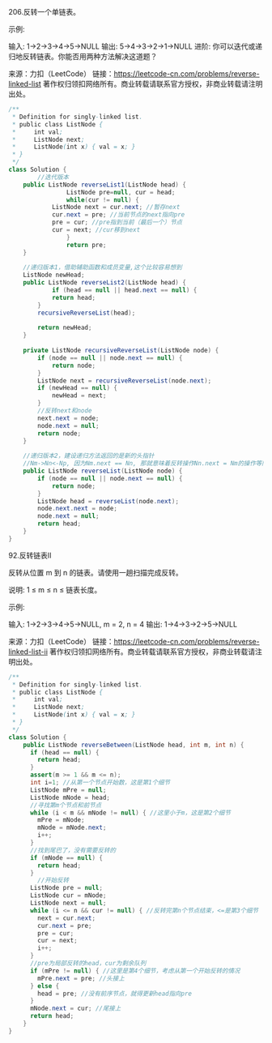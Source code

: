 206.反转一个单链表。

示例:

输入: 1->2->3->4->5->NULL
输出: 5->4->3->2->1->NULL
进阶:
你可以迭代或递归地反转链表。你能否用两种方法解决这道题？

来源：力扣（LeetCode）
链接：https://leetcode-cn.com/problems/reverse-linked-list
著作权归领扣网络所有。商业转载请联系官方授权，非商业转载请注明出处。

```java
/**
 * Definition for singly-linked list.
 * public class ListNode {
 *     int val;
 *     ListNode next;
 *     ListNode(int x) { val = x; }
 * }
 */
class Solution {
		//迭代版本
    public ListNode reverseList1(ListNode head) {
				ListNode pre=null, cur = head;
				while(cur != null) {
          	ListNode next = cur.next; //暂存next
          	cur.next = pre; //当前节点的next指向pre
          	pre = cur; //pre指到当前（最后一个）节点
          	cur = next; //cur移到next
				}
				return pre;
    }
    
    //递归版本1，借助辅助函数和成员变量,这个比较容易想到
    ListNode newHead;
    public ListNode reverseList2(ListNode head) {
    		if (head == null || head.next == null) {
          	return head;
      	}
      	recursiveReverseList(head);
      	
      	return newHead;
    }
    
    private ListNode recursiveReverseList(ListNode node) {
      	if (node == null || node.next == null) {
          	return node;
      	}
      	ListNode next = recursiveReverseList(node.next);
      	if (newHead == null) {
          	newHead = next;
      	}
      	//反转next和node
      	next.next = node;
      	node.next = null;
      	return node;
    }
    
    //递归版本2，建设递归方法返回的是新的头指针
    //Nm->Nn<-Np, 因为Nm.next == Nn, 那就意味着反转操作Nn.next = Nm的操作等同于Nm.next.next = Nm
    public ListNode reverseList(ListNode node) {
      	if (node == null || node.next == null) {
          	return node;
      	}
      	ListNode head = reverseList(node.next);
      	node.next.next = node;
      	node.next = null;
      	return head;
    }
}
```

92.反转链表II

反转从位置 m 到 n 的链表。请使用一趟扫描完成反转。

说明:
1 ≤ m ≤ n ≤ 链表长度。

示例:

输入: 1->2->3->4->5->NULL, m = 2, n = 4
输出: 1->4->3->2->5->NULL

来源：力扣（LeetCode）
链接：https://leetcode-cn.com/problems/reverse-linked-list-ii
著作权归领扣网络所有。商业转载请联系官方授权，非商业转载请注明出处。

```java
/**
 * Definition for singly-linked list.
 * public class ListNode {
 *     int val;
 *     ListNode next;
 *     ListNode(int x) { val = x; }
 * }
 */
class Solution {
    public ListNode reverseBetween(ListNode head, int m, int n) {
      if (head == null) {
        return head;
      }
      assert(m >= 1 && m <= n);
      int i=1; //从第一个节点开始数，这是第1个细节
      ListNode mPre = null;
      ListNode mNode = head;
      //寻找第m个节点和前节点
      while (i < m && mNode != null) { //这里小于m，这是第2个细节
        mPre = mNode;
        mNode = mNode.next;
        i++;
      }
      //找到尾巴了，没有需要反转的
      if (mNode == null) {
        return head;
      }
    	//开始反转
      ListNode pre = null;
      ListNode cur = mNode;
      ListNode next = null;
      while (i <= n && cur != null) { //反转完第n个节点结束，<=是第3个细节
        next = cur.next;
        cur.next = pre;
        pre = cur;
        cur = next;
        i++;
      }
      //pre为局部反转的head，cur为剩余队列
      if (mPre != null) { //这里是第4个细节，考虑从第一个开始反转的情况
        mPre.next = pre; //头接上
      } else {
        head = pre; //没有前序节点，就得更新head指向pre
      }
      mNode.next = cur; //尾接上
      return head;
    }
}
```



